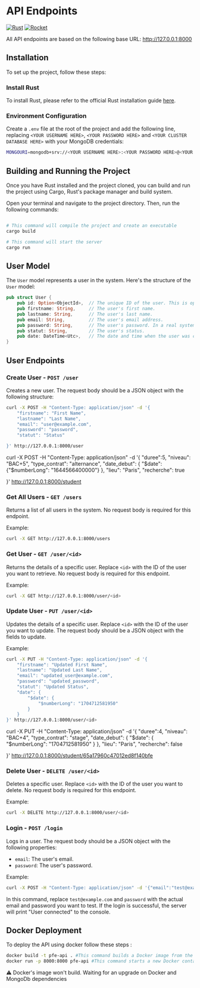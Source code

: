 # API Endpoints

[![Rust](https://img.shields.io/badge/Rust-000000?style=for-the-badge&logo=rust&logoColor=white)](https://www.rust-lang.org/)
[![Rocket](https://img.shields.io/badge/Rocket-000000?style=for-the-badge&logo=rocket&logoColor=white)](https://rocket.rs/)

All API endpoints are based on the following base URL: <http://127.0.0.1:8000>

## Installation

To set up the project, follow these steps:

### Install Rust

To install Rust, please refer to the official Rust installation guide [here](https://www.rust-lang.org/tools/install).

### Environment Configuration

Create a `.env` file at the root of the project and add the following line, replacing `<YOUR USERNAME HERE>`, `<YOUR PASSWORD HERE>` and `<YOUR CLUSTER DATABASE HERE>` with your MongoDB credentials:

```bash
MONGOURI=mongodb+srv://<YOUR USERNAME HERE>:<YOUR PASSWORD HERE>@<YOUR CLUSTER DATABASE HERE>?retryWrites=true&w=majority
```

## Building and Running the Project

Once you have Rust installed and the project cloned, you can build and run the project using Cargo, Rust's package manager and build system.

Open your terminal and navigate to the project directory. Then, run the following commands:

```bash

# This command will compile the project and create an executable
cargo build

# This command will start the server
cargo run
```

## User Model

The `User` model represents a user in the system. Here's the structure of the `User` model:

```rust
pub struct User {
    pub id: Option<ObjectId>,  // The unique ID of the user. This is optional because MongoDB will automatically assign an ID when a user is created.
    pub firstname: String,     // The user's first name.
    pub lastname: String,      // The user's last name.
    pub email: String,         // The user's email address.
    pub password: String,      // The user's password. In a real system, this would be hashed and salted for security.
    pub statut: String,        // The user's status.
    pub date: DateTime<Utc>,   // The date and time when the user was created. Should be number long
}
```

## User Endpoints

### Create User - `POST /user`

Creates a new user. The request body should be a JSON object with the following structure:

```bash
curl -X POST -H "Content-Type: application/json" -d '{
    "firstname": "First Name",
    "lastname": "Last Name",
    "email": "user@example.com",
    "password": "password",
    "statut": "Status"

}' http://127.0.0.1:8000/user
```

curl -X POST -H "Content-Type: application/json" -d '{
"duree":5,
"niveau": "BAC+5",
"type_contrat": "alternance",
"date_debut": {
"$date": {"$numberLong": "1644566400000"}
},
"lieu": "Paris",
"recherche": true

}' http://127.0.0.1:8000/student

### Get All Users - `GET /users`

Returns a list of all users in the system. No request body is required for this endpoint.

Example:

```bash
curl -X GET http://127.0.0.1:8000/users
```

### Get User - `GET /user/<id>`

Returns the details of a specific user. Replace `<id>` with the ID of the user you want to retrieve. No request body is required for this endpoint.

Example:

```bash
curl -X GET http://127.0.0.1:8000/user/<id>
```

### Update User - `PUT /user/<id>`

Updates the details of a specific user. Replace `<id>` with the ID of the user you want to update. The request body should be a JSON object with the fields to update.

Example:

```bash
curl -X PUT -H "Content-Type: application/json" -d '{
    "firstname": "Updated First Name",
    "lastname": "Updated Last Name",
    "email": "updated_user@example.com",
    "password": "updated_password",
    "statut": "Updated Status",
    "date": {
        "$date": {
            "$numberLong": "1704712581950"
        }
    }
}' http://127.0.0.1:8000/user/<id>
```

curl -X PUT -H "Content-Type: application/json" -d '{
"duree":4,
"niveau": "BAC+4",
"type_contrat": "stage",
"date_debut": {
"$date": {
            "$numberLong": "1704712581950"
}
},
"lieu": "Paris",
"recherche": false

}' http://127.0.0.1:8000/student/65a17960c47012ed8f140bfe

### Delete User - `DELETE /user/<id>`

Deletes a specific user. Replace `<id>` with the ID of the user you want to delete. No request body is required for this endpoint.

Example:

```bash
curl -X DELETE http://127.0.0.1:8000/user/<id>
```

### Login - `POST /login`

Logs in a user. The request body should be a JSON object with the following properties:

- `email`: The user's email.
- `password`: The user's password.

Example:

```bash
curl -X POST -H "Content-Type: application/json" -d '{"email":"test@example.com","password":"password"}' http://127.0.0.1:8000/login
```

In this command, replace `test@example.com` and `password` with the actual email and password you want to test. If the login is successful, the server will print "User connected" to the console.

## Docker Deployment

To deploy the API using docker follow these steps :

```bash
docker build -t pfe-api . #This command builds a Docker image from the Dockerfile and tags it with the name pfe-api.
docker run -p 8000:8000 pfe-api #This command starts a new Docker container from the pfe-api image and maps the container's port 8000 to port 8000 on your host machine.
```

⚠️ Docker's image won't build. Waiting for an upgrade on Docker and MongoDb dependencies
